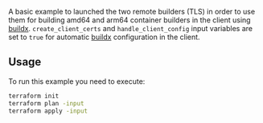 A basic example to launched the two remote builders (TLS) in order to use them for building amd64 and arm64 container builders in the client using [buildx](https://github.com/docker/buildx). `create_client_certs` and `handle_client_config` input variables are set to `true` for automatic [buildx](https://github.com/docker/buildx) configuration in the client.


## Usage

To run this example you need to execute:

```bash
terraform init
terraform plan -input
terraform apply -input
```
